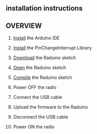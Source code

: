 ## installation instructions
##         OVERVIEW

1. [Install](1-IDE-installation.md) the Arduino IDE

2. [Install](library-install.md) the PinChangeInterrupt Library

3. [Download](2-download-sketch.md) the Raduino sketch

4. [Open](3-open-sketch.md) the Raduino sketch

5. [Compile](4-compile-sketch.md) the Raduino sketch

6. Power OFF the radio

7. Connect the USB cable

8. Upload the firmware to the Raduino

9. Disconnect the USB cable

10. Power ON the radio
